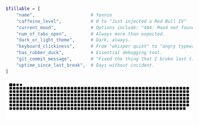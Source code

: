 ```php
$fillable = [
    "name",                     # Yonnie
    "caffeine_level",           # 0 to "Just injected a Red Bull IV"
    "current_mood",             # Options include: "404: Mood not found" or "200: OK"
    "num_of_tabs_open",         # Always more than expected.
    "dark_or_light_theme",      # Dark, always.
    "keyboard_clickiness",      # From "whisper quiet" to "angry typewriter".
    "has_rubber_duck",          # Essential debugging tool.
    "git_commit_message",       # "Fixed the thing that I broke last time"
    "uptime_since_last_break",  # Days without incident.
]
```

![snake gif](https://github.com/Fillable/Fillable/blob/main/github-contribution-grid-snake-dark.svg)
